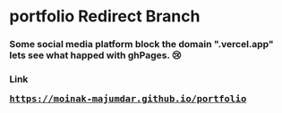 # portfolio Redirect Branch

### Some social media platform block the domain ".vercel.app" lets see what happed with ghPages. 😢

### Link <pre>https://moinak-majumdar.github.io/portfolio</pre>
